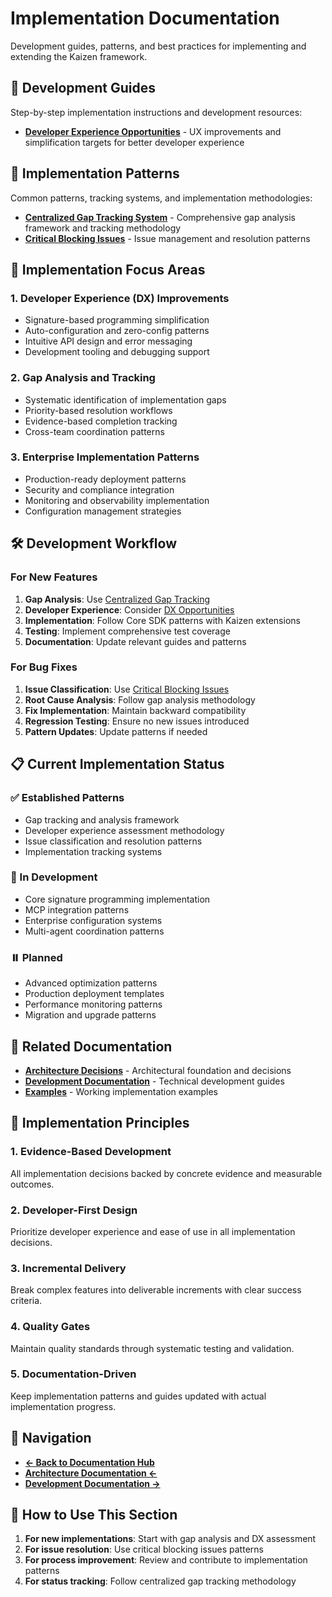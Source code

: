 # Implementation Documentation

Development guides, patterns, and best practices for implementing and extending the Kaizen framework.

## 📖 Development Guides

Step-by-step implementation instructions and development resources:

- **[Developer Experience Opportunities](guides/DEVELOPER_EXPERIENCE_OPPORTUNITIES.md)** - UX improvements and simplification targets for better developer experience

## 🔧 Implementation Patterns

Common patterns, tracking systems, and implementation methodologies:

- **[Centralized Gap Tracking System](patterns/CENTRALIZED_GAP_TRACKING_SYSTEM.md)** - Comprehensive gap analysis framework and tracking methodology
- **[Critical Blocking Issues](patterns/CRITICAL_BLOCKING_ISSUES.md)** - Issue management and resolution patterns

## 🎯 Implementation Focus Areas

### 1. **Developer Experience (DX) Improvements**
- Signature-based programming simplification
- Auto-configuration and zero-config patterns
- Intuitive API design and error messaging
- Development tooling and debugging support

### 2. **Gap Analysis and Tracking**
- Systematic identification of implementation gaps
- Priority-based resolution workflows
- Evidence-based completion tracking
- Cross-team coordination patterns

### 3. **Enterprise Implementation Patterns**
- Production-ready deployment patterns
- Security and compliance integration
- Monitoring and observability implementation
- Configuration management strategies

## 🛠️ Development Workflow

### For New Features
1. **Gap Analysis**: Use [Centralized Gap Tracking](patterns/CENTRALIZED_GAP_TRACKING_SYSTEM.md)
2. **Developer Experience**: Consider [DX Opportunities](guides/DEVELOPER_EXPERIENCE_OPPORTUNITIES.md)
3. **Implementation**: Follow Core SDK patterns with Kaizen extensions
4. **Testing**: Implement comprehensive test coverage
5. **Documentation**: Update relevant guides and patterns

### For Bug Fixes
1. **Issue Classification**: Use [Critical Blocking Issues](patterns/CRITICAL_BLOCKING_ISSUES.md)
2. **Root Cause Analysis**: Follow gap analysis methodology
3. **Fix Implementation**: Maintain backward compatibility
4. **Regression Testing**: Ensure no new issues introduced
5. **Pattern Updates**: Update patterns if needed

## 📋 Current Implementation Status

### ✅ Established Patterns
- Gap tracking and analysis framework
- Developer experience assessment methodology
- Issue classification and resolution patterns
- Implementation tracking systems

### 🔄 In Development
- Core signature programming implementation
- MCP integration patterns
- Enterprise configuration systems
- Multi-agent coordination patterns

### ⏸️ Planned
- Advanced optimization patterns
- Production deployment templates
- Performance monitoring patterns
- Migration and upgrade patterns

## 🔗 Related Documentation

- **[Architecture Decisions](../architecture/README.md)** - Architectural foundation and decisions
- **[Development Documentation](../development/README.md)** - Technical development guides
- **[Examples](../../examples/README.md)** - Working implementation examples

## 🎯 Implementation Principles

### 1. **Evidence-Based Development**
All implementation decisions backed by concrete evidence and measurable outcomes.

### 2. **Developer-First Design**
Prioritize developer experience and ease of use in all implementation decisions.

### 3. **Incremental Delivery**
Break complex features into deliverable increments with clear success criteria.

### 4. **Quality Gates**
Maintain quality standards through systematic testing and validation.

### 5. **Documentation-Driven**
Keep implementation patterns and guides updated with actual implementation progress.

## 🔗 Navigation

- **[← Back to Documentation Hub](../README.md)**
- **[Architecture Documentation ←](../architecture/README.md)**
- **[Development Documentation →](../development/README.md)**

## 📖 How to Use This Section

1. **For new implementations**: Start with gap analysis and DX assessment
2. **For issue resolution**: Use critical blocking issues patterns
3. **For process improvement**: Review and contribute to implementation patterns
4. **For status tracking**: Follow centralized gap tracking methodology